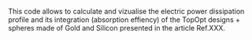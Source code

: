 This code allows to calculate and vizualise the electric power dissipation profile and its integration (absorption effiency)
of the TopOpt designs + spheres made of Gold and Silicon presented in the article Ref.XXX.

